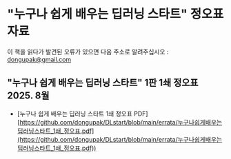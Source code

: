 # "누구나 쉽게 배우는 딥러닝 스타트" 정오표 자료
이 책을 읽다가 발견된 오류가 있으면 다음 주소로 알려주십시오 : dongupak@gmail.com

## "누구나 쉽게 배우는 딥러닝 스타트" 1판 1쇄 정오표 2025. 8월
* [누구나 쉽게 배우는 딥러닝 스타트 1쇄 정오표 PDF][https://github.com/dongupak/DLstart/blob/main/errata/누구나쉽게배우는딥러닝스타트_1쇄_정오표.pdf](https://github.com/dongupak/DLstart/blob/main/errata/누구나쉽게배우는딥러닝스타트_1쇄_정오표.pdf))
